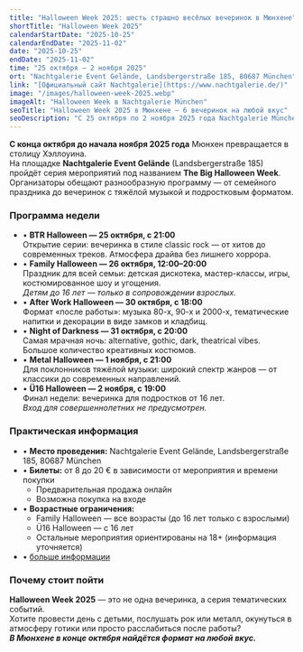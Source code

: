 ```yaml
---
title: "Halloween Week 2025: шесть страшно весёлых вечеринок в Мюнхене"
shortTitle: "Halloween Week 2025"
calendarStartDate: "2025-10-25"
calendarEndDate: "2025-11-02"
date: "2025-10-25"
endDate: "2025-11-02"
time: "25 октября – 2 ноября 2025"
ort: "Nachtgalerie Event Gelände, Landsbergerstraße 185, 80687 München"
link: "[Официальный сайт Nachtgalerie](https://www.nachtgalerie.de/)"
image: "/images/halloween-week-2025.webp"
imageAlt: "Halloween Week в Nachtgalerie München"
seoTitle: "Halloween Week 2025 в Мюнхене — 6 вечеринок на любой вкус"
seoDescription: "С 25 октября по 2 ноября 2025 года Nachtgalerie München проведёт Halloween Week: шесть вечеринок от семейного праздника до металлической ночи. Билеты 8–20 евро."
---
```


**С конца октября до начала ноября 2025 года** Мюнхен превращается в столицу Хэллоуина.  
На площадке **Nachtgalerie Event Gelände** (Landsbergerstraße 185) пройдёт серия мероприятий под названием **The Big Halloween Week**.  
Организаторы обещают разнообразную программу — от семейного праздника до вечеринок с тяжёлой музыкой и подростковым форматом.

### Программа недели

- • **BTR Halloween — 25 октября, с 21:00**  
Открытие серии: вечеринка в стиле classic rock — от хитов до современных треков. Атмосфера драйва без лишнего хоррора.  
- • **Family Halloween — 26 октября, 12:00–20:00**  
Праздник для всей семьи: детская дискотека, мастер-классы, игры, костюмированное шоу и угощения.  
_Детям до 16 лет — только в сопровождении взрослых._  
- • **After Work Halloween — 30 октября, с 18:00**  
Формат «после работы»: музыка 80-х, 90-х и 2000-х, тематические напитки и декорации в виде замков и кладбищ.  
- • **Night of Darkness — 31 октября, с 20:00**  
Самая мрачная ночь: alternative, gothic, dark, theatrical vibes. Большое количество креативных костюмов.  
- • **Metal Halloween — 1 ноября, с 21:00**  
Для поклонников тяжёлой музыки: широкий спектр жанров — от классики до современных направлений.  
- • **Ü16 Halloween — 2 ноября, с 19:00**  
Финал недели: вечеринка для подростков от 16 лет.  
_Вход для совершеннолетних не предусмотрен._  

### Практическая информация

- • **Место проведения:** Nachtgalerie Event Gelände, Landsbergerstraße 185, 80687 München  
- • **Билеты:** от 8 до 20 € в зависимости от мероприятия и времени покупки  
  - Предварительная продажа онлайн  
  - Возможна покупка на входе  
- • **Возрастные ограничения:**  
  - Family Halloween — все возрасты (до 16 лет только с взрослыми)  
  - Ü16 Halloween — с 16 лет  
  - Остальные мероприятия ориентированы на 18+ (информация уточняется) 
- • [больше информации](https://halloweenweek.de/)  

### Почему стоит пойти

**Halloween Week 2025** — это не одна вечеринка, а серия тематических событий.  
Хотите провести день с детьми, послушать рок или металл, окунуться в атмосферу готики или просто расслабиться после работы?  
_**В Мюнхене в конце октября найдётся формат на любой вкус.**_
